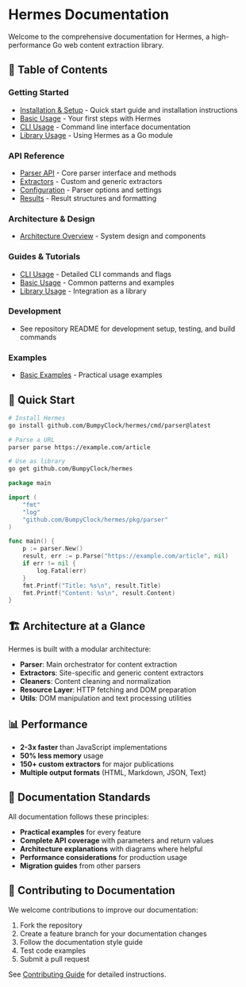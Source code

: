 # Hermes Documentation

Welcome to the comprehensive documentation for Hermes, a high-performance Go web content extraction library.

## 📖 Table of Contents

### Getting Started
- [Installation & Setup](guides/installation.md) - Quick start guide and installation instructions
- [Basic Usage](guides/basic-usage.md) - Your first steps with Hermes
- [CLI Usage](guides/cli-usage.md) - Command line interface documentation
- [Library Usage](guides/library-usage.md) - Using Hermes as a Go module

### API Reference
- [Parser API](api/parser.md) - Core parser interface and methods
- [Extractors](api/extractors.md) - Custom and generic extractors
- [Configuration](api/configuration.md) - Parser options and settings
- [Results](api/results.md) - Result structures and formatting

### Architecture & Design
- [Architecture Overview](architecture/overview.md) - System design and components

### Guides & Tutorials
- [CLI Usage](guides/cli-usage.md) - Detailed CLI commands and flags
- [Basic Usage](guides/basic-usage.md) - Common patterns and examples
- [Library Usage](guides/library-usage.md) - Integration as a library

### Development
- See repository README for development setup, testing, and build commands

### Examples
- [Basic Examples](examples/basic.md) - Practical usage examples

## 🚀 Quick Start

```bash
# Install Hermes
go install github.com/BumpyClock/hermes/cmd/parser@latest

# Parse a URL
parser parse https://example.com/article

# Use as library
go get github.com/BumpyClock/hermes
```

```go
package main

import (
    "fmt"
    "log"
    "github.com/BumpyClock/hermes/pkg/parser"
)

func main() {
    p := parser.New()
    result, err := p.Parse("https://example.com/article", nil)
    if err != nil {
        log.Fatal(err)
    }
    fmt.Printf("Title: %s\n", result.Title)
    fmt.Printf("Content: %s\n", result.Content)
}
```

## 🏗️ Architecture at a Glance

Hermes is built with a modular architecture:

- **Parser**: Main orchestrator for content extraction
- **Extractors**: Site-specific and generic content extractors  
- **Cleaners**: Content cleaning and normalization
- **Resource Layer**: HTTP fetching and DOM preparation
- **Utils**: DOM manipulation and text processing utilities

## 📊 Performance

- **2-3x faster** than JavaScript implementations
- **50% less memory** usage
- **150+ custom extractors** for major publications
- **Multiple output formats** (HTML, Markdown, JSON, Text)

## 📝 Documentation Standards

All documentation follows these principles:
- **Practical examples** for every feature
- **Complete API coverage** with parameters and return values
- **Architecture explanations** with diagrams where helpful
- **Performance considerations** for production usage
- **Migration guides** from other parsers

## 🤝 Contributing to Documentation

We welcome contributions to improve our documentation:

1. Fork the repository
2. Create a feature branch for your documentation changes
3. Follow the documentation style guide
4. Test code examples
5. Submit a pull request

See [Contributing Guide](development/contributing.md) for detailed instructions.
